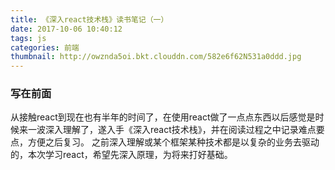 ```yaml
---
title: 《深入react技术栈》读书笔记（一）
date: 2017-10-06 10:40:12
tags: js
categories: 前端
thumbnail: http://owznda5oi.bkt.clouddn.com/582e6f62N531a0ddd.jpg
---
```

### 写在前面
从接触react到现在也有半年的时间了，在使用react做了一点点东西以后感觉是时候来一波深入理解了，遂入手《深入react技术栈》，并在阅读过程之中记录难点要点，方便之后复习。
之前深入理解或某个框架某种技术都是以复杂的业务去驱动的，本次学习react，希望先深入原理，为将来打好基础。
